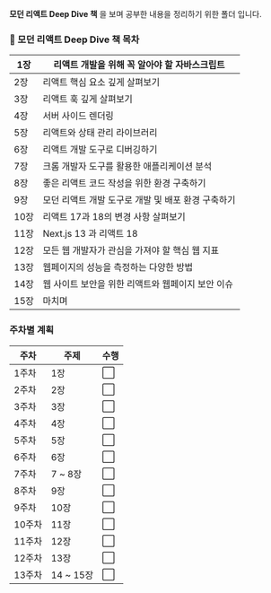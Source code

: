 **모던 리액트 Deep Dive 책** 을 보며 공부한 내용을 정리하기 위한 폴더 입니다.

### 📖 모던 리액트 Deep Dive 책 목차

| 1장  | 리액트 개발을 위해 꼭 알아야 할 자바스크립트       |
| ---- | -------------------------------------------------- |
| 2장  | 리액트 핵심 요소 깊게 살펴보기                     |
| 3장  | 리액트 훅 깊게 살펴보기                            |
| 4장  | 서버 사이드 렌더링                                 |
| 5장  | 리액트와 상태 관리 라이브러리                      |
| 6장  | 리액트 개발 도구로 디버깅하기                      |
| 7장  | 크롬 개발자 도구를 활용한 애플리케이션 분석        |
| 8장  | 좋은 리액트 코드 작성을 위한 환경 구축하기         |
| 9장  | 모던 리액트 개발 도구로 개발 및 배포 환경 구축하기 |
| 10장 | 리액트 17과 18의 변경 사항 살펴보기                |
| 11장 | Next.js 13 과 리액트 18                            |
| 12장 | 모든 웹 개발자가 관심을 가져야 할 핵심 웹 지표     |
| 13장 | 웹페이지의 성능을 측정하는 다양한 방법             |
| 14장 | 웹 사이트 보안을 위한 리액트와 웹페이지 보안 이슈  |
| 15장 | 마치며                                             |

### 주차별 계획

| 주차   | 주제      | 수행 |
| ------ | --------- | ---- |
| 1주차  | 1장       | ⬜️  |
| 2주차  | 2장       | ⬜️  |
| 3주차  | 3장       | ⬜️  |
| 4주차  | 4장       | ⬜️  |
| 5주차  | 5장       | ⬜️  |
| 6주차  | 6장       | ⬜️  |
| 7주차  | 7 ~ 8장   | ⬜️  |
| 8주차  | 9장       | ⬜️  |
| 9주차  | 10장      | ⬜️  |
| 10주차 | 11장      | ⬜️  |
| 11주차 | 12장      | ⬜️  |
| 12주차 | 13장      | ⬜️  |
| 13주차 | 14 ~ 15장 | ⬜️  |
